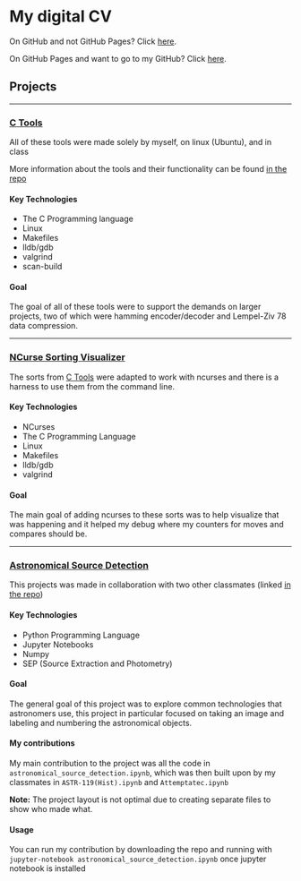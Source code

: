 # My digital CV

On GitHub and not GitHub Pages? Click [here](https://taidanh.github.io/digital-cv). 

On GitHub Pages and want to go to my GitHub? Click [here](https://github.com/taidanh).

## Projects

---

### [C Tools](https://github.com/taidanh/ctools)
All of these tools were made solely by myself, on linux (Ubuntu), and in class

More information about the tools and their functionality can be found [in the repo](https://github.com/taidanh/ctools)

#### Key Technologies
- The C Programming language
- Linux
- Makefiles
- lldb/gdb
- valgrind
- scan-build

#### Goal
The goal of all of these tools were to support the demands on larger projects, two of which were hamming encoder/decoder and Lempel-Ziv 78 data compression.

---

### [NCurse Sorting Visualizer](https://github.com/taidanh/ncurse-sorting)
The sorts from [C Tools](https://github.com/taidanh/ctools) were adapted to work with ncurses and there is a harness to use them from the command line.

#### Key Technologies
- NCurses
- The C Programming Language
- Linux
- Makefiles
- lldb/gdb
- valgrind

#### Goal
The main goal of adding ncurses to these sorts was to help visualize that was happening and it helped my debug where my counters for moves and compares should be.

---

### [Astronomical Source Detection](https://github.com/taidanh/astronomical_source_detection)
This projects was made in collaboration with two other classmates (linked [in the repo](https://github.com/taidanh/astronomical_source_detection)) 

#### Key Technologies

- Python Programming Language
- Jupyter Notebooks
- Numpy
- SEP (Source Extraction and Photometry)

#### Goal
The general goal of this project was to explore common technologies that astronomers use, this project in particular focused on taking an image and labeling and numbering the astronomical objects.

#### My contributions

My main contribution to the project was all the code in `astronomical_source_detection.ipynb`, which was then built upon by my classmates in `ASTR-119(Hist).ipynb` and `Attemptatec.ipynb`

**Note:** The project layout is not optimal due to creating separate files to show who made what.

#### Usage
You can run my contribution by downloading the repo and running with `jupyter-notebook astronomical_source_detection.ipynb` once jupyter notebook is installed
